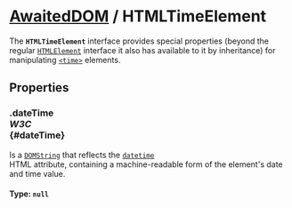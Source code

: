 # [AwaitedDOM](/docs/basic-interfaces/awaited-dom) <span>/</span> HTMLTimeElement

<div class='overview'>The <strong><code>HTMLTimeElement</code></strong> interface provides special properties (beyond the regular <a href="/en-US/docs/Web/API/HTMLElement" title="The HTMLElement interface represents any HTML element. Some elements directly implement this interface, while others implement it via an interface that inherits it."><code>HTMLElement</code></a> interface it also has available to it by inheritance) for manipulating <a href="/en-US/docs/Web/HTML/Element/time" title="The HTML <time> element represents a specific period in time."><code>&lt;time&gt;</code></a> elements.</div>

## Properties

### .dateTime <div class="specs"><i>W3C</i></div> {#dateTime}

Is a <a href="/en-US/docs/Web/API/DOMString" title="DOMString is a UTF-16 String. As JavaScript already uses such strings, DOMString is mapped directly to a String."><code>DOMString</code></a> that reflects the <code><a href="/en-US/docs/Web/HTML/Element/time#attr-datetime">datetime</a>
</code> HTML attribute, containing a machine-readable form of the element's date and time value.

#### **Type**: `null`
